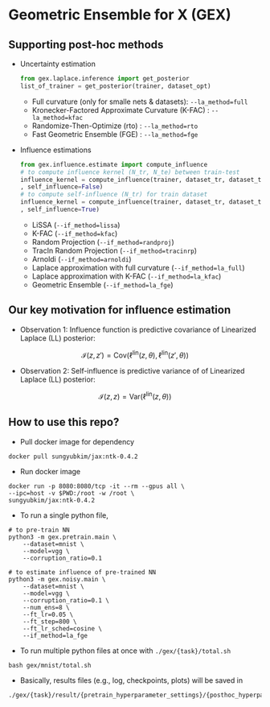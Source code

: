 # Geometric Ensemble for X (GEX)

## Supporting post-hoc methods

* Uncertainty estimation

    ```python
    from gex.laplace.inference import get_posterior
    list_of_trainer = get_posterior(trainer, dataset_opt)
    ```

    * Full curvature (only for smalle nets & datasets): `--la_method=full`
    * Kronecker-Factored Approximate Curvature (K-FAC) : `--la_method=kfac`
    * Randomize-Then-Optimize (rto) : `--la_method=rto`
    * Fast Geometric Ensemble (FGE) : `--la_method=fge`

* Influence estimations

    ```python
    from gex.influence.estimate import compute_influence
    # to compute influence kernel (N_tr, N_te) between train-test
    influence_kernel = compute_influence(trainer, dataset_tr, dataset_te, dataset_opt \
    , self_influence=False)
    # to compute self-influence (N_tr) for train dataset
    influence_kernel = compute_influence(trainer, dataset_tr, dataset_te, dataset_opt \
    , self_influence=True)
    ```

    * LiSSA (`--if_method=lissa`)
    * K-FAC (`--if_method=kfac`)
    * Random Projection (`--if_method=randproj`)
    * TracIn Random Projection (`--if_method=tracinrp`)
    * Arnoldi (`--if_method=arnoldi`)
    * Laplace approximation with full curvature (`--if_method=la_full`)
    * Laplace approximation with K-FAC (`--if_method=la_kfac`)
    * Geometric Ensemble (`--if_method=la_fge`)

## Our key motivation for influence estimation

* Observation 1: Influence function is predictive covariance of Linearized Laplace (LL) posterior:

$$
\mathcal{I}(z,z') = \mathrm{Cov}(\ell^\mathrm{lin}(z,\theta), \ell^\mathrm{lin}(z', \theta))
$$

* Observation 2: Self-influence is predictive variance of of Linearized Laplace (LL) posterior:

$$
\mathcal{I}(z,z) = \mathrm{Var}(\ell^\mathrm{lin}(z,\theta))
$$

## How to use this repo?

* Pull docker image for dependency

```shell
docker pull sungyubkim/jax:ntk-0.4.2
```

* Run docker image

```shell
docker run -p 8080:8080/tcp -it --rm --gpus all \
--ipc=host -v $PWD:/root -w /root \
sungyubkim/jax:ntk-0.4.2
```

* To run a single python file, 

```shell
# to pre-train NN
python3 -m gex.pretrain.main \
    --dataset=mnist \
    --model=vgg \
    --corruption_ratio=0.1

# to estimate influence of pre-trained NN
python3 -m gex.noisy.main \
    --dataset=mnist \
    --model=vgg \
    --corruption_ratio=0.1 \
    --num_ens=8 \
    --ft_lr=0.05 \
    --ft_step=800 \
    --ft_lr_sched=cosine \
    --if_method=la_fge
```

* To run multiple python files at once with `./gex/{task}/total.sh`

```shell
bash gex/mnist/total.sh
```

* Basically, results files (e.g., log, checkpoints, plots) will be saved in 

```shell
./gex/{task}/result/{pretrain_hyperparameter_settings}/{posthoc_hyperparameter_settings}
```